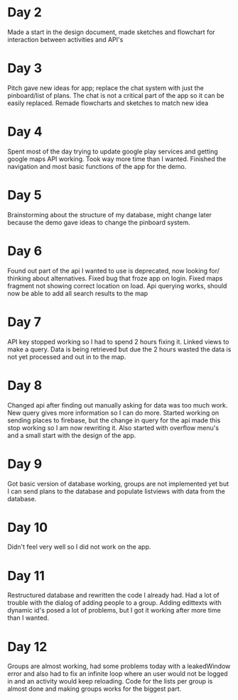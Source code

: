 # Day 2
Made a start in the design document, made sketches and flowchart for interaction between activities and API's

# Day 3
Pitch gave new ideas for app; replace the chat system with just the pinboard/list of plans. The chat is not a critical part of the app so it can be easily replaced. Remade flowcharts and sketches to match new idea

# Day 4
Spent most of the day trying to update google play services and getting google maps API working. Took way more time than I wanted. Finished the navigation and most basic functions of the app for the demo.

# Day 5
Brainstorming about the structure of my database, might change later because the demo gave ideas to change the pinboard system.

# Day 6
Found out part of the api I wanted to use is deprecated, now looking for/ thinking about alternatives. Fixed bug that froze app on login. Fixed maps fragment not showing correct location on load. Api querying works, should now be able to add all search results to the map

# Day 7
API key stopped working so I had to spend 2 hours fixing it. Linked views to make a query. Data is being retrieved but due the 2 hours wasted the data is not yet processed and out in to the map. 

# Day 8
Changed api after finding out manually asking for data was too much work. New query gives more information so I can do more. Started working on sending places to firebase, but the change in query for the api made this stop working so I am now rewriting it. Also started with overflow menu's and a small start with the design of the app.

# Day 9
Got basic version of database working, groups are not implemented yet but I can send plans to the database and populate listviews with data from the database. 

# Day 10
Didn't feel very well so I did not work on the app.

# Day 11
Restructured database and rewritten the code I already had. Had a lot of trouble with the dialog of adding people to a group. Adding edittexts with dynamic id's posed a lot of problems, but I got it working after more time than I wanted.

# Day 12
Groups are almost working, had some problems today with a leakedWindow error and also had to fix an infinite loop where an user would not be logged in and an activity would keep reloading. Code for the lists per group is almost done and making groups works for the biggest part.
